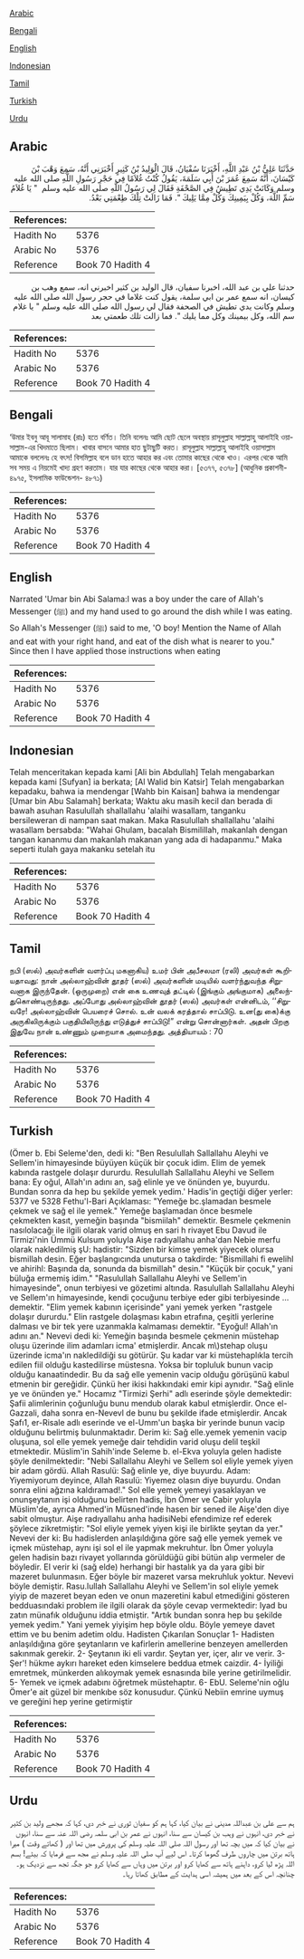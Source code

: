 [Arabic](#arabic)

[Bengali](#bengali)

[English](#english)

[Indonesian](#indonesian)

[Tamil](#tamil)

[Turkish](#turkish)

[Urdu](#urdu)

## Arabic


<div dir="rtl" lang="ar" style={{fontSize:'larger',backgroundColor:'#f8f9fa',padding:20}}>
حَدَّثَنَا عَلِيُّ بْنُ عَبْدِ اللَّهِ، أَخْبَرَنَا سُفْيَانُ، قَالَ الْوَلِيدُ بْنُ كَثِيرٍ أَخْبَرَنِي أَنَّهُ، سَمِعَ وَهْبَ بْنَ كَيْسَانَ، أَنَّهُ سَمِعَ عُمَرَ بْنَ أَبِي سَلَمَةَ، يَقُولُ كُنْتُ غُلاَمًا فِي حَجْرِ رَسُولِ اللَّهِ صلى الله عليه وسلم وَكَانَتْ يَدِي تَطِيشُ فِي الصَّحْفَةِ فَقَالَ لِي رَسُولُ اللَّهِ صلى الله عليه وسلم ‏ "‏ يَا غُلاَمُ سَمِّ اللَّهَ، وَكُلْ بِيَمِينِكَ وَكُلْ مِمَّا يَلِيكَ ‏"‏‏.‏ فَمَا زَالَتْ تِلْكَ طِعْمَتِي بَعْدُ‏.‏
</div>
<div style={{backgroundColor:'#f8f9fa',padding:20, marginBottom: 10}}><table> <thead> <tr> <th>References:</th> <th></th> </tr> </thead> <tbody><tr><td>Hadith No</td><td>5376</td></tr><tr><td>Arabic No</td><td>5376</td></tr><tr><td>Reference</td><td>Book 70 Hadith 4</td></tr></tbody></table></div>


<div dir="rtl" lang="ar" style={{fontSize:'larger',backgroundColor:'#f8f9fa',padding:20}}>
حدثنا علي بن عبد الله، اخبرنا سفيان، قال الوليد بن كثير اخبرني انه، سمع وهب بن كيسان، انه سمع عمر بن ابي سلمة، يقول كنت غلاما في حجر رسول الله صلى الله عليه وسلم وكانت يدي تطيش في الصحفة فقال لي رسول الله صلى الله عليه وسلم " يا غلام سم الله، وكل بيمينك وكل مما يليك ". فما زالت تلك طعمتي بعد
</div>
<div style={{backgroundColor:'#f8f9fa',padding:20, marginBottom: 10}}><table> <thead> <tr> <th>References:</th> <th></th> </tr> </thead> <tbody><tr><td>Hadith No</td><td>5376</td></tr><tr><td>Arabic No</td><td>5376</td></tr><tr><td>Reference</td><td>Book 70 Hadith 4</td></tr></tbody></table></div>

## Bengali


<div dir="ltr" lang="bn" style={{fontSize:'larger',backgroundColor:'#f8f9fa',padding:20}}>
‘উমার ইবনু আবূ সালামাহ (রাঃ) হতে বর্ণিত। তিনি বলেনঃ আমি ছোট ছেলে অবস্থায় রাসূলুল্লাহ সাল্লাল্লাহু আলাইহি ওয়াসাল্লাম-এর খিদমাতে ছিলাম। খাবার বাসনে আমার হাত ছুটাছুটি করত। রাসূলুল্লাহ সাল্লাল্লাহু আলাইহি ওয়াসাল্লাম আমাকে বললেনঃ হে বৎস! বিসমিল্লাহ বলে ডান হাতে আহার কর এবং তোমার কাছের থেকে খাও। এরপর থেকে আমি সব সময় এ নিয়মেই খাদ্য গ্রহণ করতাম। যার যার কাছের থেকে আহার করা। [৫৩৭৭, ৫৩৭৮] (আধুনিক প্রকাশনী- ৪৯৭৫, ইসলামিক ফাউন্ডেশন- ৪৮৭১)
</div>
<div style={{backgroundColor:'#f8f9fa',padding:20, marginBottom: 10}}><table> <thead> <tr> <th>References:</th> <th></th> </tr> </thead> <tbody><tr><td>Hadith No</td><td>5376</td></tr><tr><td>Arabic No</td><td>5376</td></tr><tr><td>Reference</td><td>Book 70 Hadith 4</td></tr></tbody></table></div>

## English


<div dir="ltr" lang="en" style={{fontSize:'larger',backgroundColor:'#f8f9fa',padding:20}}>
Narrated 'Umar bin Abi Salama:I was a boy under the care of Allah's Messenger (ﷺ) and my hand used to go around the dish while I was eating. So Allah's Messenger (ﷺ) said to me, 'O boy! Mention the Name of Allah and eat with your right hand, and eat of the dish what is nearer to you." Since then I have applied those instructions when eating
</div>
<div style={{backgroundColor:'#f8f9fa',padding:20, marginBottom: 10}}><table> <thead> <tr> <th>References:</th> <th></th> </tr> </thead> <tbody><tr><td>Hadith No</td><td>5376</td></tr><tr><td>Arabic No</td><td>5376</td></tr><tr><td>Reference</td><td>Book 70 Hadith 4</td></tr></tbody></table></div>

## Indonesian


<div dir="ltr" lang="id" style={{fontSize:'larger',backgroundColor:'#f8f9fa',padding:20}}>
Telah menceritakan kepada kami [Ali bin Abdullah] Telah mengabarkan kepada kami [Sufyan] ia berkata; [Al Walid bin Katsir] Telah mengabarkan kepadaku, bahwa ia mendengar [Wahb bin Kaisan] bahwa ia mendengar [Umar bin Abu Salamah] berkata; Waktu aku masih kecil dan berada di bawah asuhan Rasulullah shallallahu 'alaihi wasallam, tanganku bersileweran di nampan saat makan. Maka Rasulullah shallallahu 'alaihi wasallam bersabda: "Wahai Ghulam, bacalah Bismilillah, makanlah dengan tangan kananmu dan makanlah makanan yang ada di hadapanmu." Maka seperti itulah gaya makanku setelah itu
</div>
<div style={{backgroundColor:'#f8f9fa',padding:20, marginBottom: 10}}><table> <thead> <tr> <th>References:</th> <th></th> </tr> </thead> <tbody><tr><td>Hadith No</td><td>5376</td></tr><tr><td>Arabic No</td><td>5376</td></tr><tr><td>Reference</td><td>Book 70 Hadith 4</td></tr></tbody></table></div>

## Tamil


<div dir="ltr" lang="ta" style={{fontSize:'larger',backgroundColor:'#f8f9fa',padding:20}}>
நபி (ஸல்) அவர்களின் வளர்ப்பு மகனாகிய) உமர் பின் அபீசலமா (ரலி) அவர்கள் கூறியதாவது: நான் அல்லாஹ்வின் தூதர் (ஸல்) அவர்களின் மடியில் வளர்ந்துவந்த சிறுவனாக இருந்தேன். (ஒருமுறை) என் கை உணவுத் தட்டில் (இங்கும் அங்குமாக) அலைந்துகொண்டிருந்தது. அப்போது அல்லாஹ்வின் தூதர் (ஸல்) அவர்கள் என்னிடம், ‘‘சிறுவரே! அல்லாஹ்வின் பெயரைச் சொல். உன் வலக் கரத்தால் சாப்பிடு. உன(து கை)க்கு அருகிலிருக்கும் பகுதியிலிருந்து எடுத்துச் சாப்பிடு!” என்று சொன்னார்கள். அதன் பிறகு இதுவே நான் உண்ணும் முறையாக அமைந்தது. அத்தியாயம் : 70
</div>
<div style={{backgroundColor:'#f8f9fa',padding:20, marginBottom: 10}}><table> <thead> <tr> <th>References:</th> <th></th> </tr> </thead> <tbody><tr><td>Hadith No</td><td>5376</td></tr><tr><td>Arabic No</td><td>5376</td></tr><tr><td>Reference</td><td>Book 70 Hadith 4</td></tr></tbody></table></div>

## Turkish


<div dir="ltr" lang="tr" style={{fontSize:'larger',backgroundColor:'#f8f9fa',padding:20}}>
(Ömer b. Ebi Seleme'den, dedi ki: "Ben Resulullah Sallallahu Aleyhi ve Sellem'in himayesinde büyüyen küçük bir çocuk idim. Elim de yemek kabında rastgele dolaşır dururdu. Resulullah Sallallahu Aleyhi ve Sellem bana: Ey oğul, Allah'ın adını an, sağ elinle ye ve önünden ye, buyurdu. Bundan sonra da hep bu şekilde yemek yedim.' Hadis'in geçtiği diğer yerler: 5377 ve 5328 Fethu'l-Bari Açıklaması: "Yemeğe bc.şlamadan besmele çekmek ve sağ el ile yemek." Yemeğe başlamadan önce besmele çekmekten kasıt, yemeğin başında "bismiilah" demektir. Besmele çekmenin nasılolacağı ile ilgili olarak varid olmuş en sari h rivayet Ebu Davud ile Tirmizi'nin Ümmü Kulsum yoluyla Aişe radıyallahu anha'dan Nebie merfu olarak nakledilmiş şU: hadistir: "Sizden bir kimse yemek yiyecek olursa bismillah desin. Eğer başlangıcında unutursa o takdirde: "Bismillahi fi ewelihl ve ahirihl: Başında da, sonunda da bismillah" desin." "Küçük bir çocuk," yani büluğa ermemiş idim." "Rasulullah Sallallahu Aleyhi ve Sellem'in himayesinde", onun terbiyesi ve gözetimi altında. Rasulullah Sallallahu Aleyhi ve Sellem'ın himayesinde, kendi çocuğunu terbiye eder gibi terbiyesinde ... demektir. "Elim yemek kabının içerisinde" yani yemek yerken "rastgele dolaşır dururdu." Elin rastgele dolaşması kabın etrafına, çeşitli yerlerine dalması ve bir tek yere uzanmakla kalmaması demektir. "Eyoğul! Allah'ın adını an." Nevevi dedi ki: Yemeğin başında besmele çekmenin müstehap oluşu üzerinde ilim adamları icma' etmişlerdir. Ancak m\)stehap oluşu üzerinde icma'ın nakledildiği su götürür. Şu kadar var ki müstehaplıkla tercih edilen fiil olduğu kastedilirse müstesna. Yoksa bir topluluk bunun vacip olduğu kanaatindedir. Bu da sağ elle yemenin vacip olduğu görüşünü kabul etmenin bir gereğidir. Çünkü her ikisi hakkındaki emir kipi aynıdır. "Sağ elinle ye ve önünden ye." Hocamız "Tirmizi Şerhi" adlı eserinde şöyle demektedir: Şafii alimlerinin çoğunluğu bunu mendub olarak kabul etmişlerdir. Once el-Gazzali, daha sonra en-Nevevl de bunu bu şekilde ifade etmişlerdir. Ancak Şafı1, er-Risale adlı eserinde ve el-Umm'un başka bir yerinde bunun vacip olduğunu belirtmiş bulunmaktadır. Derim ki: Sağ elle.yemek yemenin vacip oluşuna, sol elle yemek yemeğe dair tehdidin varid oluşu delil teşkil etmektedir. Müslim'in Sahih'inde Seleme b. el-Ekva yoluyla gelen hadiste şöyle denilmektedir: "Nebi Sallallahu Aleyhi ve Sellem sol eliyle yemek yiyen bir adam gördü. Allah Rasulü: Sağ elinle ye, diye buyurdu. Adam: Yiyemiyorum deyince, Allah Rasulü: Yiyemez olasın diye buyurdu. Ondan sonra elini ağzına kaldıramad!." Sol elle yemek yemeyi yasaklayan ve onunşeytanın işi olduğunu belirten hadis, İbn Ömer ve Cabir yoluyla Müslim'de, ayrıca Ahmed'in Müsned'inde hasen bir sened ile Aişe'den diye sabit olmuştur. Aişe radıyallahu anha hadisiNebi efendimize ref ederek şöylece zikretmiştir: "Sol eliyle yemek yiyen kişi ile birlikte şeytan da yer." Nevevi der ki: Bu hadislerden anlaşıldığına göre sağ elle yemek yemek ve içmek müstehap, aynı işi sol el ile yapmak mekruhtur. İbn Ömer yoluyla gelen hadisin bazı rivayet yollarında görüldüğü gibi bütün alıp vermeler de böyledir. EI verir ki (sağ elde) herhangi bir hastalık ya da yara gibi bir mazeret bulunmasın. Eğer böyle bir mazeret varsa mekruhluk yoktur. Nevevi böyle demiştir. Rasu.lullah Sallallahu Aleyhi ve Sellem'in sol eliyle yemek yiyip de mazeret beyan eden ve onun mazeretini kabul etmediğini gösteren bedduasındaki problem ile ilgili olarak da şöyle cevap vermektedir: Iyad bu zatın münafık olduğunu iddia etmiştir. "Artık bundan sonra hep bu şekilde yemek yedim." Yani yemek yiyişim hep böyle oldu. Böyle yemeye davet ettim ve bu benim adetim oldu. Hadisten Çıkarılan Sonuçlar 1- Hadisten anlaşıldığına göre şeytanların ve kafirlerin amellerine benzeyen amellerden sakınmak gerekir. 2- Şeytanın iki eli vardır. Şeytan yer, içer, alır ve verir. 3- Şer'! hükme aykırı hareket eden kimselere beddua etmek caizdir. 4- İyiliği emretmek, münkerden alıkoymak yemek esnasında bile yerine getirilmelidir. 5- Yemek ve içmek adabını öğretmek müstehaptır. 6- EbU. Seleme'nin oğlu Ömer'e ait güzel bir menkıbe söz konusudur. Çünkü Nebiin emrine uymuş ve gereğini hep yerine getirmiştir
</div>
<div style={{backgroundColor:'#f8f9fa',padding:20, marginBottom: 10}}><table> <thead> <tr> <th>References:</th> <th></th> </tr> </thead> <tbody><tr><td>Hadith No</td><td>5376</td></tr><tr><td>Arabic No</td><td>5376</td></tr><tr><td>Reference</td><td>Book 70 Hadith 4</td></tr></tbody></table></div>

## Urdu


<div dir="rtl" lang="ur" style={{fontSize:'larger',backgroundColor:'#f8f9fa',padding:20}}>
ہم سے علی بن عبداللہ مدینی نے بیان کیا، کہا ہم کو سفیان ثوری نے خبر دی، کہا کہ مجھے ولید بن کثیر نے خبر دی، انہوں نے وہب بن کیسان سے سنا، انہوں نے عمر بن ابی سلمہ رضی اللہ عنہ سے سنا، انہوں نے بیان کیا کہ میں بچہ تھا اور رسول اللہ صلی اللہ علیہ وسلم کی پرورش میں تھا اور ( کھاتے وقت ) میرا ہاتھ برتن میں چاروں طرف گھوما کرتا۔ اس لیے آپ صلی اللہ علیہ وسلم نے مجھ سے فرمایا کہ بیٹے! بسم اللہ پڑھ لیا کرو، داہنے ہاتھ سے کھایا کرو اور برتن میں وہاں سے کھایا کرو جو جگہ تجھ سے نزدیک ہو۔ چنانچہ اس کے بعد میں ہمیشہ اسی ہدایت کے مطابق کھاتا رہا۔
</div>
<div style={{backgroundColor:'#f8f9fa',padding:20, marginBottom: 10}}><table> <thead> <tr> <th>References:</th> <th></th> </tr> </thead> <tbody><tr><td>Hadith No</td><td>5376</td></tr><tr><td>Arabic No</td><td>5376</td></tr><tr><td>Reference</td><td>Book 70 Hadith 4</td></tr></tbody></table></div>
